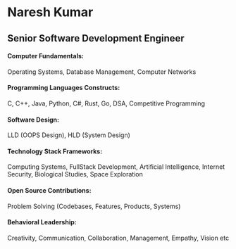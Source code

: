 <h1>Naresh Kumar</h1>
<h2>Senior Software Development Engineer</h2>

<h4>Computer Fundamentals:</h4><p>Operating Systems, Database Management, Computer Networks</p>
<h4>Programming Languages Constructs:</h4><p>C, C++, Java, Python, C#, Rust, Go, DSA, Competitive Programming</p>
<h4>Software Design:</h4><p>LLD (OOPS Design), HLD (System Design)</p>
<h4>Technology Stack Frameworks:</h4><p>Computing Systems, FullStack Development, Artificial Intelligence, Internet Security, Biological Studies, Space Exploration</p>
<h4>Open Source Contributions:</h4><p>Problem Solving (Codebases, Features, Products, Systems)</p>
<h4>Behavioral Leadership:</h4><p>Creativity, Communication, Collaboration, Management, Empathy, Vision etc</p>

